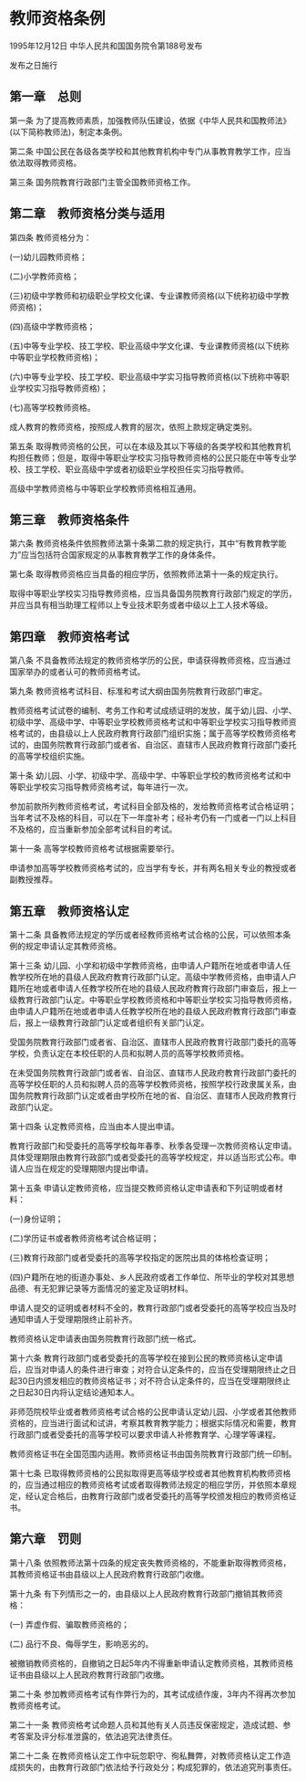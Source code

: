 # 教师资格条例

1995年12月12日 中华人民共和国国务院令第188号发布

发布之日施行

<!-- INFO END -->

## 第一章　总则

第一条 为了提高教师素质，加强教师队伍建设，依据《中华人民共和国教师法》(以下简称教师法)，制定本条例。

第二条 中国公民在各级各类学校和其他教育机构中专门从事教育教学工作，应当依法取得教师资格。

第三条 国务院教育行政部门主管全国教师资格工作。

## 第二章　教师资格分类与适用

第四条 教师资格分为：

(一)幼儿园教师资格；

(二)小学教师资格；

(三)初级中学教师和初级职业学校文化课、专业课教师资格(以下统称初级中学教师资格)；

(四)高级中学教师资格；

(五)中等专业学校、技工学校、职业高级中学文化课、专业课教师资格(以下统称中等职业学校教师资格)；

(六)中等专业学校、技工学校、职业高级中学实习指导教师资格(以下统称中等职业学校实习指导教师资格)；

(七)高等学校教师资格。

成人教育的教师资格，按照成人教育的层次，依照上款规定确定类别。

第五条 取得教师资格的公民，可以在本级及其以下等级的各类学校和其他教育机构担任教师；但是，取得中等职业学校实习指导教师资格的公民只能在中等专业学校、技工学校、职业高级中学或者初级职业学校担任实习指导教师。

高级中学教师资格与中等职业学校教师资格相互通用。

## 第三章　教师资格条件

第六条 教师资格条件依照教师法第十条第二款的规定执行，其中“有教育教学能力”应当包括符合国家规定的从事教育教学工作的身体条件。

第七条 取得教师资格应当具备的相应学历，依照教师法第十一条的规定执行。

取得中等职业学校实习指导教师资格，应当具备国务院教育行政部门规定的学历，并应当具有相当助理工程师以上专业技术职务或者中级以上工人技术等级。

## 第四章　教师资格考试

第八条 不具备教师法规定的教师资格学历的公民，申请获得教师资格，应当通过国家举办的或者认可的教师资格考试。

第九条 教师资格考试科目、标准和考试大纲由国务院教育行政部门审定。

教师资格考试试卷的编制、考务工作和考试成绩证明的发放，属于幼儿园、小学、初级中学、高级中学、中等职业学校教师资格考试和中等职业学校实习指导教师资格考试的，由县级以上人民政府教育行政部门组织实施；属于高等学校教师资格考试的，由国务院教育行政部门或者省、自治区、直辖市人民政府教育行政部门委托的高等学校组织实施。

第十条 幼儿园、小学、初级中学、高级中学、中等职业学校的教师资格考试和中等职业学校实习指导教师资格考试，每年进行一次。

参加前款所列教师资格考试，考试科目全部及格的，发给教师资格考试合格证明；当年考试不及格的科目，可以在下一年度补考；经补考仍有一门或者一门以上科目不及格的，应当重新参加全部考试科目的考试。

第十一条 高等学校教师资格考试根据需要举行。

申请参加高等学校教师资格考试的，应当学有专长，并有两名相关专业的教授或者副教授推荐。

## 第五章　教师资格认定

第十二条 具备教师法规定的学历或者经教师资格考试合格的公民，可以依照本条例的规定申请认定其教师资格。

第十三条 幼儿园、小学和初级中学教师资格，由申请人户籍所在地或者申请人任教学校所在地的县级人民政府教育行政部门认定。高级中学教师资格，由申请人户籍所在地或者申请人任教学校所在地的县级人民政府教育行政部门审查后，报上一级教育行政部门认定。中等职业学校教师资格和中等职业学校实习指导教师资格，由申请人户籍所在地或者申请人任教学校所在地的县级人民政府教育行政部门审查后，报上一级教育行政部门认定或者组织有关部门认定。

受国务院教育行政部门或者省、自治区、直辖市人民政府教育行政部门委托的高等学校，负责认定在本校任职的人员和拟聘人员的高等学校教师资格。

在未受国务院教育行政部门或者省、自治区、直辖市人民政府教育行政部门委托的高等学校任职的人员和拟聘人员的高等学校教师资格，按照学校行政隶属关系，由国务院教育行政部门认定或者由学校所在地的省、自治区、直辖市人民政府教育行政部门认定。

第十四条 认定教师资格，应当由本人提出申请。

教育行政部门和受委托的高等学校每年春季、秋季各受理一次教师资格认定申请。具体受理期限由教育行政部门或者受委托的高等学校规定，并以适当形式公布。申请人应当在规定的受理期限内提出申请。

第十五条 申请认定教师资格，应当提交教师资格认定申请表和下列证明或者材料：

(一)身份证明；

(二)学历证书或者教师资格考试合格证明；

(三)教育行政部门或者受委托的高等学校指定的医院出具的体格检查证明；

(四)户籍所在地的街道办事处、乡人民政府或者工作单位、所毕业的学校对其思想品德、有无犯罪记录等方面情况的鉴定及证明材料。

申请人提交的证明或者材料不全的，教育行政部门或者受委托的高等学校应当及时通知申请人于受理期限终止前补齐。

教师资格认定申请表由国务院教育行政部门统一格式。

第十六条 教育行政部门或者受委托的高等学校在接到公民的教师资格认定申请后，应当对申请人的条件进行审查；对符合认定条件的，应当在受理期限终止之日起30日内颁发相应的教师资格证书；对不符合认定条件的，应当在受理期限终止之日起30日内将认定结论通知本人。

非师范院校毕业或者教师资格考试合格的公民申请认定幼儿园、小学或者其他教师资格的，应当进行面试和试讲，考察其教育教学能力；根据实际情况和需要，教育行政部门或者受委托的高等学校可以要求申请人补修教育学、心理学等课程。

教师资格证书在全国范围内适用。教师资格证书由国务院教育行政部门统一印制。

第十七条 已取得教师资格的公民拟取得更高等级学校或者其他教育机构教师资格的，应当通过相应的教师资格考试或者取得教师法规定的相应学历，并依照本章规定，经认定合格后，由教育行政部门或者受委托的高等学校颁发相应的教师资格证书。

## 第六章　罚则

第十八条 依照教师法第十四条的规定丧失教师资格的，不能重新取得教师资格，其教师资格证书由县级以上人民政府教育行政部门收缴。

第十九条 有下列情形之一的，由县级以上人民政府教育行政部门撤销其教师资格：

(一) 弄虚作假、骗取教师资格的；

(二) 品行不良、侮辱学生，影响恶劣的。

被撤销教师资格的，自撤销之日起5年内不得重新申请认定教师资格，其教师资格证书由县级以上人民政府教育行政部门收缴。

第二十条 参加教师资格考试有作弊行为的，其考试成绩作废，3年内不得再次参加教师资格考试。

第二十一条 教师资格考试命题人员和其他有关人员违反保密规定，造成试题、参考答案及评分标准泄露的，依法追究法律责任。

第二十二条 在教师资格认定工作中玩忽职守、徇私舞弊，对教师资格认定工作造成损失的，由教育行政部门依法给予行政处分；构成犯罪的，依法追究刑事责任。

